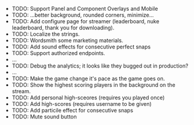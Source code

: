 - TODO: Support Panel and Component Overlays and Mobile
- TODO: ...better background, rounded corners, minimize...
- TODO: Add configure page for streamer (leaderboard, nuke leaderboard, thank you for downloading).
- TODO: Localize the strings.
- TODO: Wordsmith some marketing materials.
- TODO: Add sound effects for consecutive perfect snaps
- TODO: Support authorized endpoints.
- ...
- TODO: Debug the analytics; it looks like they bugged out in production?
- ...
- TODO: Make the game change it's pace as the game goes on.
- TODO: Show the highest scoring players in the background on the stream.
- TODO: Add personal high-sceores (requires you played once)
- TODO: Add high-scores (requires username to be given)
- TODO: Add particile effect for consecutive snaps
- TODO: Mute sound button
